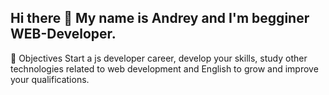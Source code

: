 ## Hi there 👋 My name is Andrey and I'm begginer WEB-Developer.
🎯 Objectives
Start a js developer career, develop your skills, study other technologies related to web development and English to grow and improve your qualifications.

